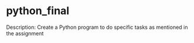 # python_final

Description:
Create a Python program to do specific tasks as mentioned in the assignment
